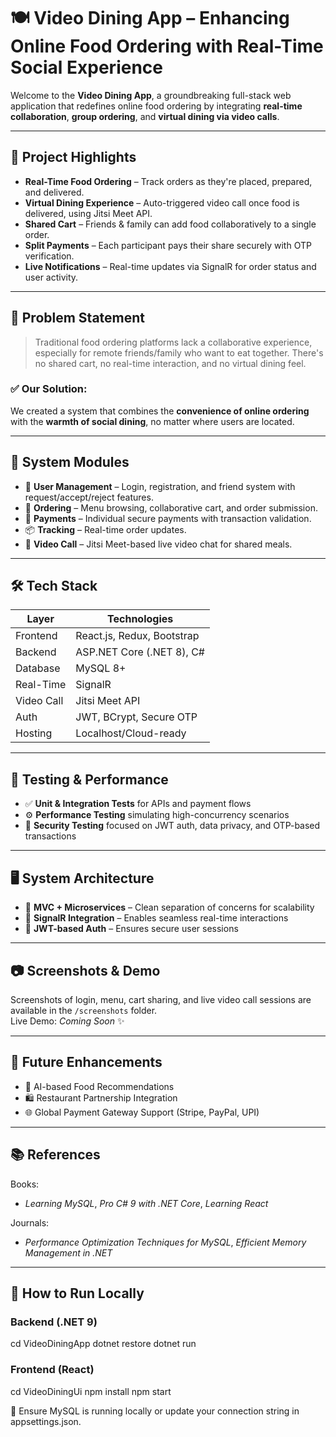 # 🍽️ Video Dining App – Enhancing Online Food Ordering with Real-Time Social Experience

Welcome to the **Video Dining App**, a groundbreaking full-stack web application that redefines online food ordering by integrating **real-time collaboration**, **group ordering**, and **virtual dining via video calls**.

---

## 🚀 Project Highlights

- **Real-Time Food Ordering** – Track orders as they're placed, prepared, and delivered.
- **Virtual Dining Experience** – Auto-triggered video call once food is delivered, using Jitsi Meet API.
- **Shared Cart** – Friends & family can add food collaboratively to a single order.
- **Split Payments** – Each participant pays their share securely with OTP verification.
- **Live Notifications** – Real-time updates via SignalR for order status and user activity.

---

## 🧠 Problem Statement

> Traditional food ordering platforms lack a collaborative experience, especially for remote friends/family who want to eat together. There's no shared cart, no real-time interaction, and no virtual dining feel.

### ✅ Our Solution:
We created a system that combines the **convenience of online ordering** with the **warmth of social dining**, no matter where users are located.

---

## 🧩 System Modules

- 👥 **User Management** – Login, registration, and friend system with request/accept/reject features.
- 🛒 **Ordering** – Menu browsing, collaborative cart, and order submission.
- 💸 **Payments** – Individual secure payments with transaction validation.
- 📦 **Tracking** – Real-time order updates.
- 🎥 **Video Call** – Jitsi Meet-based live video chat for shared meals.

---

## 🛠️ Tech Stack

| Layer      | Technologies                         |
|------------|--------------------------------------|
| Frontend   | React.js, Redux, Bootstrap           |
| Backend    | ASP.NET Core (.NET 8), C#            |
| Database   | MySQL 8+                             |
| Real-Time  | SignalR                              |
| Video Call | Jitsi Meet API                       |
| Auth       | JWT, BCrypt, Secure OTP              |
| Hosting    | Localhost/Cloud-ready                |

---

## 🧪 Testing & Performance

- ✅ **Unit & Integration Tests** for APIs and payment flows
- ⚙️ **Performance Testing** simulating high-concurrency scenarios
- 🔐 **Security Testing** focused on JWT auth, data privacy, and OTP-based transactions

---

## 🖥️ System Architecture

- 🧱 **MVC + Microservices** – Clean separation of concerns for scalability
- 🔁 **SignalR Integration** – Enables seamless real-time interactions
- 🔐 **JWT-based Auth** – Ensures secure user sessions

---

## 📷 Screenshots & Demo

Screenshots of login, menu, cart sharing, and live video call sessions are available in the `/screenshots` folder.  
Live Demo: _Coming Soon_ ✨

---

## 🌱 Future Enhancements

- 🤖 AI-based Food Recommendations
- 🛍️ Restaurant Partnership Integration
- 🌐 Global Payment Gateway Support (Stripe, PayPal, UPI)

---

## 📚 References

Books:
- _Learning MySQL_, _Pro C# 9 with .NET Core_, _Learning React_

Journals:
- _Performance Optimization Techniques for MySQL_, _Efficient Memory Management in .NET_

---

## 📌 How to Run Locally

### Backend (.NET 9)

cd VideoDiningApp
dotnet restore
dotnet run

### Frontend (React)

cd VideoDiningUi
npm install
npm start

📍 Ensure MySQL is running locally or update your connection string in appsettings.json.


